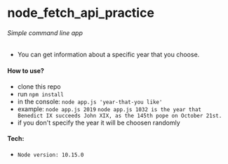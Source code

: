 # node_fetch_api_practice

###### Simple command line app

- You can get information about a specific year that you choose.

#### How to use?

- clone this repo
- run `npm install`
- in the console: `node app.js 'year-that-you like' `
- example: `node app.js 2019`
`node app.js
1032 is the year that Benedict IX succeeds John XIX, as the 145th pope on October 21st.
`
- if you don't specify the year it will be choosen randomly

#### Tech:

- `Node version: 10.15.0`
